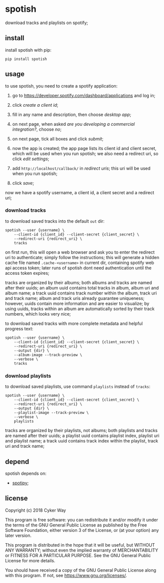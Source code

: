 # spotish

download tracks and playlists on spotify;

## install

install spotish with pip:

    pip install spotish

## usage

to use spotish, you need to create a spotify application:

1.  go to <https://developer.spotify.com/dashboard/applications> and log in;

2.  click *create a client id*;

3.  fill in any name and description, then choose *desktop app*;

4.  on next page, when asked *are you developing a commercial integration?*,
    choose *no*;

5.  on next page, tick all boxes and click *submit*;

6.  now the app is created; the app page lists its client id and client secret,
    which will be used when you run spotish; we also need a redirect uri, so
    click *edit settings*;

7.  add `http://localhost/callback/` in *redirect uris*; this uri will be used
    when you run spotish;

8.  click *save*;

now we have a spotify username, a client id, a client secret and a redirect uri;

### download tracks

to download saved tracks into the default `out` dir:

    spotish --user {username} \
        --client-id {client_id} --client-secret {client_secret} \
        --redirect-uri {redirect_uri} \
        tracks

on first run, this will open a web browser and ask you to enter the redirect uri
to authenticate; simply follow the instructions; this will generate a hidden
cache file named `.cache-<username>` in current dir, containing spotify web api
access token; later runs of spotish dont need authentication until the access
token expires;

tracks are organized by their albums; both albums and tracks are named after
their uuids; an album uuid contains total tracks in album, album uri and album
name; a track uuid contains track number within the album, track uri and track
name; album and track uris already guarantee uniqueness; however, uuids contain
more information and are easier to visualize; by using uuids, tracks within an
album are automatically sorted by their track numbers, which looks very nice;

to download saved tracks with more complete metadata and helpful progress text:

    spotish --user {username} \
        --client-id {client_id} --client-secret {client_secret} \
        --redirect-uri {redirect_uri} \
        --output {dir} \
        --album-image --track-preview \
        --verbose \
        tracks

### download playlists

to download saved playlists, use command `playlists` instead of `tracks`:

    spotish --user {username} \
        --client-id {client_id} --client-secret {client_secret} \
        --redirect-uri {redirect_uri} \
        --output {dir} \
        --playlist-image --track-preview \
        --verbose \
        playlists

tracks are organized by their playlists, not albums; both playlists and tracks
are named after their uuids; a playlist uuid contains playlist index, playlist
uri and playlist name; a track uuid contains track index within the playlist,
track uri and track name;

## depend

spotish depends on:

-   [spotipy](https://github.com/plamere/spotipy);

## license

Copyright (c) 2018 Cyker Way

This program is free software: you can redistribute it and/or modify it under
the terms of the GNU General Public License as published by the Free Software
Foundation, either version 3 of the License, or (at your option) any later
version.

This program is distributed in the hope that it will be useful, but WITHOUT ANY
WARRANTY; without even the implied warranty of MERCHANTABILITY or FITNESS FOR A
PARTICULAR PURPOSE.  See the GNU General Public License for more details.

You should have received a copy of the GNU General Public License along with
this program.  If not, see <https://www.gnu.org/licenses/>.

